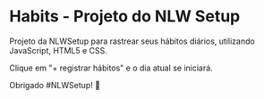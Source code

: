# Habits - Projeto do NLW Setup


Projeto da NLWSetup para rastrear seus hábitos diários, utilizando JavaScript, HTML5 e CSS.

Clique em "+ registrar hábitos" e o dia atual se iniciará.

Obrigado #NLWSetup! 🚀
